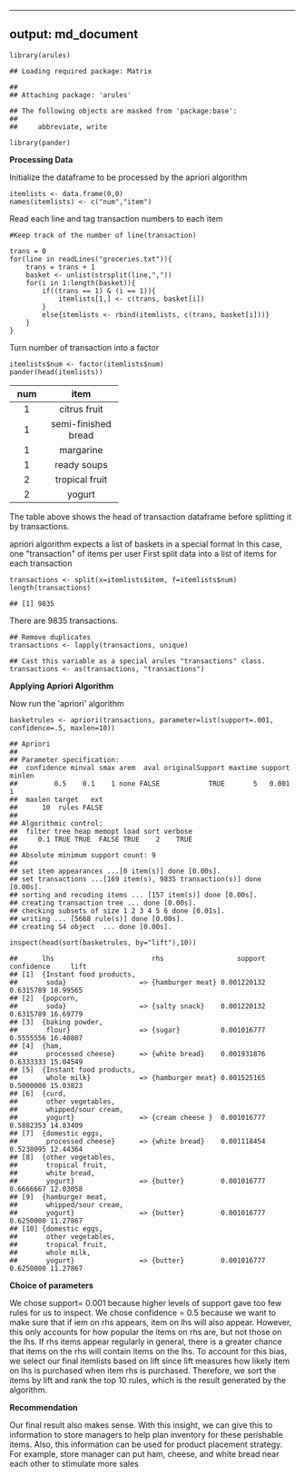 ------------------------------------------------------------------------

output: md\_document
--------------------

    library(arules)

    ## Loading required package: Matrix

    ## 
    ## Attaching package: 'arules'

    ## The following objects are masked from 'package:base':
    ## 
    ##     abbreviate, write

    library(pander)

**Processing Data**

Initialize the dataframe to be processed by the apriori algorithm

    itemlists <- data.frame(0,0)
    names(itemlists) <- c("num","item")

Read each line and tag transaction numbers to each item

    #Keep track of the number of line(transaction)

    trans = 0
    for(line in readLines("groceries.txt")){
        trans = trans + 1
        basket <- unlist(strsplit(line,","))
        for(i in 1:length(basket)){
            if((trans == 1) & (i == 1)){
                itemlists[1,] <- c(trans, basket[i])
            }
            else{itemlists <- rbind(itemlists, c(trans, basket[i]))}
        }
    }

Turn number of transaction into a factor

    itemlists$num <- factor(itemlists$num)
    pander(head(itemlists))

<table style="width:38%;">
<colgroup>
<col width="8%" />
<col width="29%" />
</colgroup>
<thead>
<tr class="header">
<th align="center">num</th>
<th align="center">item</th>
</tr>
</thead>
<tbody>
<tr class="odd">
<td align="center">1</td>
<td align="center">citrus fruit</td>
</tr>
<tr class="even">
<td align="center">1</td>
<td align="center">semi-finished bread</td>
</tr>
<tr class="odd">
<td align="center">1</td>
<td align="center">margarine</td>
</tr>
<tr class="even">
<td align="center">1</td>
<td align="center">ready soups</td>
</tr>
<tr class="odd">
<td align="center">2</td>
<td align="center">tropical fruit</td>
</tr>
<tr class="even">
<td align="center">2</td>
<td align="center">yogurt</td>
</tr>
</tbody>
</table>

The table above shows the head of transaction dataframe before splitting
it by transactions.

apriori algorithm expects a list of baskets in a special format In this
case, one "transaction" of items per user First split data into a list
of items for each transaction

    transactions <- split(x=itemlists$item, f=itemlists$num)
    length(transactions)

    ## [1] 9835

There are 9835 transactions.

    ## Remove duplicates 
    transactions <- lapply(transactions, unique)

    ## Cast this variable as a special arules "transactions" class.
    transactions <- as(transactions, "transactions")

**Applying Apriori Algorithm**

Now run the 'apriori' algorithm

    basketrules <- apriori(transactions, parameter=list(support=.001, confidence=.5, maxlen=10))

    ## Apriori
    ## 
    ## Parameter specification:
    ##  confidence minval smax arem  aval originalSupport maxtime support minlen
    ##         0.5    0.1    1 none FALSE            TRUE       5   0.001      1
    ##  maxlen target   ext
    ##      10  rules FALSE
    ## 
    ## Algorithmic control:
    ##  filter tree heap memopt load sort verbose
    ##     0.1 TRUE TRUE  FALSE TRUE    2    TRUE
    ## 
    ## Absolute minimum support count: 9 
    ## 
    ## set item appearances ...[0 item(s)] done [0.00s].
    ## set transactions ...[169 item(s), 9835 transaction(s)] done [0.00s].
    ## sorting and recoding items ... [157 item(s)] done [0.00s].
    ## creating transaction tree ... done [0.00s].
    ## checking subsets of size 1 2 3 4 5 6 done [0.01s].
    ## writing ... [5668 rule(s)] done [0.00s].
    ## creating S4 object  ... done [0.00s].

    inspect(head(sort(basketrules, by="lift"),10))

    ##      lhs                        rhs                  support confidence     lift
    ## [1]  {Instant food products,                                                    
    ##       soda}                  => {hamburger meat} 0.001220132  0.6315789 18.99565
    ## [2]  {popcorn,                                                                  
    ##       soda}                  => {salty snack}    0.001220132  0.6315789 16.69779
    ## [3]  {baking powder,                                                            
    ##       flour}                 => {sugar}          0.001016777  0.5555556 16.40807
    ## [4]  {ham,                                                                      
    ##       processed cheese}      => {white bread}    0.001931876  0.6333333 15.04549
    ## [5]  {Instant food products,                                                    
    ##       whole milk}            => {hamburger meat} 0.001525165  0.5000000 15.03823
    ## [6]  {curd,                                                                     
    ##       other vegetables,                                                         
    ##       whipped/sour cream,                                                       
    ##       yogurt}                => {cream cheese }  0.001016777  0.5882353 14.83409
    ## [7]  {domestic eggs,                                                            
    ##       processed cheese}      => {white bread}    0.001118454  0.5238095 12.44364
    ## [8]  {other vegetables,                                                         
    ##       tropical fruit,                                                           
    ##       white bread,                                                              
    ##       yogurt}                => {butter}         0.001016777  0.6666667 12.03058
    ## [9]  {hamburger meat,                                                           
    ##       whipped/sour cream,                                                       
    ##       yogurt}                => {butter}         0.001016777  0.6250000 11.27867
    ## [10] {domestic eggs,                                                            
    ##       other vegetables,                                                         
    ##       tropical fruit,                                                           
    ##       whole milk,                                                               
    ##       yogurt}                => {butter}         0.001016777  0.6250000 11.27867

**Choice of parameters**

We chose support= 0.001 because higher levels of support gave too few
rules for us to inspect. We chose confidence = 0.5 because we want to
make sure that if iem on rhs appears, item on lhs will also appear.
However, this only accounts for how popular the items on rhs are, but
not those on the lhs. If rhs items appear regularly in general, there is
a greater chance that items on the rhs will contain items on the lhs. To
account for this bias, we select our final itemlists based on lift since
lift measures how likely item on lhs is purchased when item rhs is
purchased. Therefore, we sort the items by lift and rank the top 10
rules, which is the result generated by the algorithm.

**Recommendation**

Our final result also makes sense. With this insight, we can give this
to information to store managers to help plan inventory for these
perishable items. Also, this information can be used for product
placement strategy. For example, store manager can put ham, cheese, and
white bread near each other to stimulate more sales
